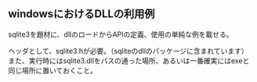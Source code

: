 ## windowsにおけるDLLの利用例

sqlite3を題材に、dllのロードからAPIの定義、使用の単純な例を載せる。

ヘッダとして、sqlite3.hが必要。（sqliteのdllのパッケージに含まれています）
また、実行時にはsqlite3.dllをパスの通った場所、あるいは一番確実にはexeと同じ場所に置いておくこと。